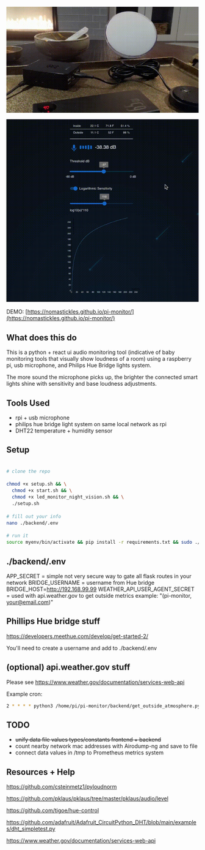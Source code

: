 ![](media/demo.gif)

![](media/demo-ui.gif)

DEMO: [https://nomastickles.github.io/pi-monitor/](https://nomastickles.github.io/pi-monitor/)

## What does this do

This is a python + react ui audio monitoring tool (indicative of baby monitoring tools that visually show loudness of a room) using a raspberry pi, usb microphone, and Philips Hue Bridge lights system.

The more sound the microphone picks up, the brighter the connected smart lights shine with sensitivity and base loudness adjustments.

## Tools Used

- rpi + usb microphone
- philips hue bridge light system on same local network as rpi
- DHT22 temperature + humidity sensor

## Setup

```sh

# clone the repo

chmod +x setup.sh && \
  chmod +x start.sh && \
  chmod +x led_monitor_night_vision.sh && \
  ./setup.sh

# fill out your info
nano ./backend/.env

# run it
source myenv/bin/activate && pip install -r requirements.txt && sudo ./start.sh
```

## ./backend/.env

APP_SECRET = simple not very secure way to gate all flask routes in your network
BRIDGE_USERNAME = username from Hue bridge
BRIDGE_HOST=http://192.168.99.99
WEATHER_API_USER_AGENT_SECRET = used with api.weather.gov to get outside metrics
example: "(pi-monitor, your@email.com)"

## Phillips Hue bridge stuff

https://developers.meethue.com/develop/get-started-2/

You'll need to create a username and add to ./backend/.env

## (optional) api.weather.gov stuff

Please see https://www.weather.gov/documentation/services-web-api

Example cron:

```sh
2 * * * * python3 /home/pi/pi-monitor/backend/get_outside_atmosphere.py --weather-api-url https://api.weather.gov/gridpoints/SEW/130,68/forecast/hourly >> /tmp/pi-monitor-atmosphere-outside.log 2>&1

```

## TODO

- ~~unify data file values types/constants frontend + backend~~
- count nearby network mac addresses with Airodump-ng and save to file
- connect data values in /tmp to Prometheus metrics system

## Resources + Help

https://github.com/csteinmetz1/pyloudnorm

https://github.com/pklaus/pklaus/tree/master/pklaus/audio/level

https://github.com/tigoe/hue-control

https://github.com/adafruit/Adafruit_CircuitPython_DHT/blob/main/examples/dht_simpletest.py

https://www.weather.gov/documentation/services-web-api
